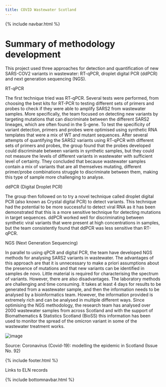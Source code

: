 ```yaml
---
title: COVID Wastewater Scotland
---
```

{% include navbar.html %} 

# Summary of methodology development

This project used three approaches for detection and quantification of new SARS-COV2 variants in wastewater: RT-qPCR, droplet digital PCR (ddPCR) and next generation sequencing (NGS). 

RT-qPCR

The first technique tried was RT-qPCR. Several tests were performed, from choosing the best kits for RT-PCR to testing different sets of primers and probes to check if they were able to amplify SARS2 from wastewater samples. 
More specifically, the team focused on detecting new variants by targeting mutations that can discriminate between the different SARS2 lineages, which are often found in the S-gene.
To test the specificity of variant detection, primers and probes were optimised using synthetic RNA templates that were a mix of WT and mutant sequences.
After several attempts of quantifying the SARS2 variants using RT-qPCR with different sets of primers and probes, the group found that the probes developed could discriminate between variants in synthetic samples, but they could not measure the levels of different variants in wastewater with sufficient level of certainty. They concluded that because wastewater samples contain a mix of variants that are all themselves mutating, different primer/probe combinations struggle to discriminate between them, making this type of sample more challenging to analyse. 

ddPCR (Digital Droplet PCR)

The group then followed on to try a novel technique called droplet digital PCR (also known as Crystal digital PCR) to detect variants. This technique had the potential to be more successful to detect viral RNA as it has been demonstrated that this is a more sensitive technique for detecting mutations in target sequences.
ddPCR worked well for discriminating between synthetic viral variants that were present at high concentrations in samples, but the team consistently found that ddPCR was less sensitive than RT-qPCR. 

NGS (Next Generation Sequencing)

In parallel to using qPCR and digital PCR, the team have developed NGS methods for analysing SARS2 variants in wastewater. The advantages of this approach are that it is unnecessary to make a priori assumptions about the presence of mutations and that new variants can be identified in samples de novo. Little material is required for characterising the spectrum of variants. However, there are also disadvantages. The laboratory methods are challenging and time consuming. It takes at least 4 days for results to be generated from a wastewater sample, and then the information needs to be analysed by a bioinformatics team. However, the information provided is extremely rich and can be analysed in multiple different ways.
Since optimising the NGS methodology, the research team has analysed over 2000 wastewater samples from across Scotland and with the support of Biomathematics & Statistics Scotland (BioSS) this information has been used to monitor the spread of the omicron variant in some of the  wastewater treatment works. 

![image](https://user-images.githubusercontent.com/29427778/160816030-8c869aee-9bc7-4112-aac6-3bdbf6891bdf.png)

Source: Coronavirus (Covid-19): modelling the epidemic in Scotland (Issue No. 92)

{% include footer.html %} 

Links to ELN records

{% include bottomnavbar.html %}
